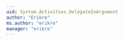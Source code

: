 ```yaml
---
uid: System.Activities.DelegateInArgument
author: "Erikre"
ms.author: "erikre"
manager: "erikre"
---
```

